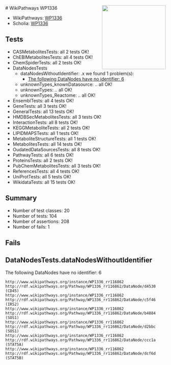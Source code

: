 <img style="float: right; width: 200px" src="https://upload.wikimedia.org/wikipedia/commons/thumb/8/83/Wplogo_with_text_500.png/640px-Wplogo_with_text_500.png" />
# WikiPathways WP1336

* WikiPathways: [WP1336](https://new.wikipathways.org/pathways/WP1336)
* Scholia: [WP1336](https://scholia.toolforge.org/wikipathways/WP1336)
## Tests
* CASMetabolitesTests: all 2 tests OK!
* ChEBIMetabolitesTests: all 4 tests OK!
* ChemSpiderTests: all 2 tests OK!
* DataNodesTests
    * dataNodesWithoutIdentifier: .x we found 1 problem(s):
        * [The following DataNodes have no identifier: 6](#d2d32fa5)
    * unknownTypes_knownDatasource: .. all OK!
    * unknownTypes: .. all OK!
    * unknownTypes_Reactome: .. all OK!
* EnsemblTests: all 4 tests OK!
* GeneTests: all 3 tests OK!
* GeneralTests: all 13 tests OK!
* HMDBSecMetabolitesTests: all 3 tests OK!
* InteractionTests: all 8 tests OK!
* KEGGMetaboliteTests: all 2 tests OK!
* LIPIDMAPSTests: all 1 tests OK!
* MetaboliteStructureTests: all 1 tests OK!
* MetabolitesTests: all 14 tests OK!
* OudatedDataSourcesTests: all 8 tests OK!
* PathwayTests: all 6 tests OK!
* ProteinsTests: all 2 tests OK!
* PubChemMetabolitesTests: all 3 tests OK!
* ReferencesTests: all 4 tests OK!
* UniProtTests: all 5 tests OK!
* WikidataTests: all 15 tests OK!


## Summary

* Number of test classes: 20
* Number of tests: 104
* Number of assertions: 208
* Number of fails: 1

## Fails

<a name="d2d32fa5" />

## DataNodesTests.dataNodesWithoutIdentifier

The following DataNodes have no identifier: 6
```
http://www.wikipathways.org/instance/WP1336_rr116862 http://rdf.wikipathways.org/Pathway/WP1336_rr116862/DataNode/d4530 (CD45)
http://www.wikipathways.org/instance/WP1336_rr116862 http://rdf.wikipathways.org/Pathway/WP1336_rr116862/DataNode/c5f46 (IRS2)
http://www.wikipathways.org/instance/WP1336_rr116862 http://rdf.wikipathways.org/Pathway/WP1336_rr116862/DataNode/b4884 (SOS1)
http://www.wikipathways.org/instance/WP1336_rr116862 http://rdf.wikipathways.org/Pathway/WP1336_rr116862/DataNode/d2bbc (SOS1)
http://www.wikipathways.org/instance/WP1336_rr116862 http://rdf.wikipathways.org/Pathway/WP1336_rr116862/DataNode/ccc1a (STAT5A)
http://www.wikipathways.org/instance/WP1336_rr116862 http://rdf.wikipathways.org/Pathway/WP1336_rr116862/DataNode/dcf6d (STAT5B)
```

